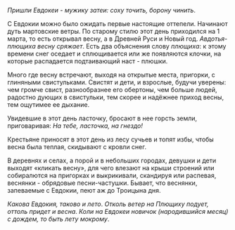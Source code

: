_Пришли Евдокеи - мужику затеи: соху точить, борону чинить_.

С Евдокии можно было ожидать первые настоящие оттепели. Начинают дуть мартовские ветры. По старому стилю этот день приходился на 1 марта, то есть открывал весну, а в Древней Руси и Новый год. _Авдотья-плющиха весну сряжает_. Есть два объяснения слову *плющиха*: к этому времени снег оседает и сплющивается или же появляются клочки, на которые распадается подтаивающий наст - плюшки.

Много где весну встре­чают, выходя на открытые места, пригорки, с глиняными свистульками. Свис­тят и дети, и взрослые, будучи уверены: чем громче свист, разнообразнее его обертоны, чем больше людей, радостно дующих в свистульки, тем скорее и надёж­нее приход весны, тем ощутимее ее дыхание.

Увидевшие в этот день ласточку, бросают в нее горсть земли, приговаривая: _На тебе, ласточка, на гнездо!_

Крестьяне приносят в этот день из лесу сучьев и топят избы, чтобы весна была теплая, скидывают с кровли снег.

В деревнях и селах, а порой и в небольших горо­дах, девушки и дети выходят «кликать весну», для чего влезают на крыши строений или собиралются на пригорках и выкрикивали, скандируя или распевая, веснянки - обрядовые песни-частушки. Бывает, что веснянки, запеваемые с Евдокии, пеют аж до Троицына дня.

_Какова Евдокия, таково и лето_.
_Отколь ветер на Плющиху подует, оттоль придет и весна_.
_Коли на Евдокеи новичок (народившийся месяц) с дождем, то быть лету мокрому_.